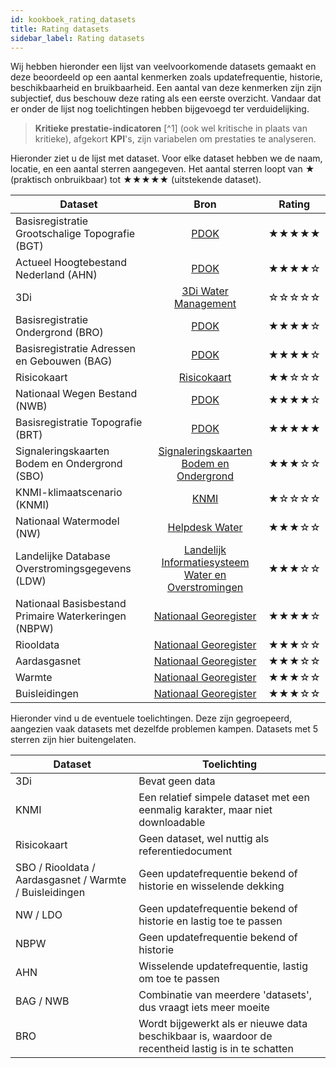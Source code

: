 ```yaml
---
id: kookboek_rating_datasets
title: Rating datasets
sidebar_label: Rating datasets
---
```


Wij hebben hieronder een lijst van veelvoorkomende datasets gemaakt en deze beoordeeld op een aantal kenmerken zoals updatefrequentie, historie, beschikbaarheid en bruikbaarheid. Een aantal van deze kenmerken zijn zijn subjectief, dus beschouw deze rating als een eerste overzicht. Vandaar dat er onder de lijst nog toelichtingen hebben bijgevoegd ter verduidelijking.

>**Kritieke prestatie-indicatoren** [^1] (ook wel kritische in plaats van kritieke), afgekort **KPI**'s, zijn variabelen om prestaties te analyseren.

Hieronder ziet u de lijst met dataset. Voor elke dataset hebben we de naam, locatie, en een aantal sterren aangegeven. Het aantal sterren loopt van &#9733; (praktisch onbruikbaar) tot &#9733;&#9733;&#9733;&#9733;&#9733; (uitstekende dataset).

|Dataset|Bron|Rating|
|---|:---:|:---:|
| Basisregistratie Grootschalige Topografie (BGT)       | [PDOK](https://www.pdok.nl) | &#9733;&#9733;&#9733;&#9733;&#9733; |
| Actueel Hoogtebestand Nederland (AHN)                 | [PDOK](https://www.pdok.nl) | &#9733;&#9733;&#9733;&#9733;&#9734; |
| 3Di                                                   | [3Di Water Management](https://3diwatermanagement.com) | &#9734;&#9734;&#9734;&#9734;&#9734; |
| Basisregistratie Ondergrond (BRO)                     | [PDOK](https://www.pdok.nl) | &#9733;&#9733;&#9733;&#9733;&#9734; |
| Basisregistratie Adressen en Gebouwen (BAG)           | [PDOK](https://www.pdok.nl) | &#9733;&#9733;&#9733;&#9733;&#9734; |
| Risicokaart                                           | [Risicokaart](https://www.risicokaart.nl)  | &#9733;&#9733;&#9734;&#9734;&#9734; |
| Nationaal Wegen Bestand (NWB)                         | [PDOK](https://www.pdok.nl) | &#9733;&#9733;&#9733;&#9733;&#9734; |
| Basisregistratie Topografie (BRT)                     | [PDOK](https://www.pdok.nl) | &#9733;&#9733;&#9733;&#9733;&#9733; |
| Signaleringskaarten Bodem en Ondergrond (SBO)         | [Signaleringskaarten Bodem en Ondergrond](http://www.signaleringskaarten.nl)    | &#9733;&#9733;&#9733;&#9734;&#9734; |
| KNMI-klimaatscenario (KNMI)                           | [KNMI](http://www.klimaatscenarios.nl) | &#9733;&#9734;&#9734;&#9734;&#9734;  |
| Nationaal Watermodel (NW)                             | [Helpdesk Water](https://www.helpdeskwater.nl/onderwerpen/applicaties-modellen/applicaties-per/watermanagement/watermanagement/nationaal-water/) | &#9733;&#9733;&#9733;&#9734;&#9734; |
| Landelijke Database Overstromingsgegevens (LDW)       | [Landelijk Informatiesysteem Water en Overstromingen](https://basisinformatie-overstromingen.nl/liwo) | &#9733;&#9733;&#9733;&#9734;&#9734;  |
| Nationaal Basisbestand Primaire Waterkeringen (NBPW)  | [Nationaal Georegister](http://www.nationaalgeoregister.nl) | &#9733;&#9733;&#9733;&#9733;&#9734; |
| Riooldata                                             | [Nationaal Georegister](http://www.nationaalgeoregister.nl) | &#9733;&#9733;&#9733;&#9734;&#9734; |
| Aardasgasnet                                          | [Nationaal Georegister](http://www.nationaalgeoregister.nl) | &#9733;&#9733;&#9733;&#9734;&#9734; |
| Warmte                                                | [Nationaal Georegister](http://www.nationaalgeoregister.nl) | &#9733;&#9733;&#9733;&#9734;&#9734; |
| Buisleidingen                                         | [Nationaal Georegister](http://www.nationaalgeoregister.nl) | &#9733;&#9733;&#9733;&#9734;&#9734; |

Hieronder vind u de eventuele toelichtingen. Deze zijn gegroepeerd, aangezien vaak datasets met dezelfde problemen kampen. Datasets met 5 sterren zijn hier buitengelaten.

|Dataset|Toelichting|
|---|---|
| 3Di                                                       | Bevat geen data |
| KNMI                                                      | Een relatief simpele dataset met een eenmalig karakter, maar niet downloadable |
| Risicokaart                                               | Geen dataset, wel nuttig als referentiedocument |
| SBO / Riooldata / Aardasgasnet / Warmte / Buisleidingen   | Geen updatefrequentie bekend of historie en wisselende dekking |
| NW / LDO                                                  | Geen updatefrequentie bekend of historie en lastig toe te passen |
| NBPW                                                      | Geen updatefrequentie bekend of historie |
| AHN                                                       | Wisselende updatefrequentie, lastig om toe te passen |
| BAG / NWB                                                 | Combinatie van meerdere 'datasets', dus vraagt iets meer moeite |
| BRO                                                       | Wordt bijgewerkt als er nieuwe data beschikbaar is, waardoor de recentheid lastig is in te schatten |